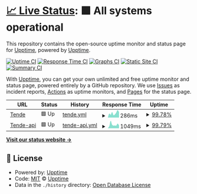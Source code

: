 # [📈 Live Status](https://upptime.github.io/status): <!--live status--> **🟩 All systems operational**

This repository contains the open-source uptime monitor and status page for [Upptime](https://upptime.js.org), powered by [Upptime](https://github.com/upptime/upptime).

[![Uptime CI](https://github.com/upptime/status/workflows/Uptime%20CI/badge.svg)](https://github.com/upptime/status/actions?query=workflow%3A%22Uptime+CI%22)
[![Response Time CI](https://github.com/upptime/status/workflows/Response%20Time%20CI/badge.svg)](https://github.com/upptime/status/actions?query=workflow%3A%22Response+Time+CI%22)
[![Graphs CI](https://github.com/upptime/status/workflows/Graphs%20CI/badge.svg)](https://github.com/upptime/status/actions?query=workflow%3A%22Graphs+CI%22)
[![Static Site CI](https://github.com/upptime/status/workflows/Static%20Site%20CI/badge.svg)](https://github.com/upptime/status/actions?query=workflow%3A%22Static+Site+CI%22)
[![Summary CI](https://github.com/upptime/status/workflows/Summary%20CI/badge.svg)](https://github.com/upptime/status/actions?query=workflow%3A%22Summary+CI%22)

With [Upptime](https://upptime.js.org), you can get your own unlimited and free uptime monitor and status page, powered entirely by a GitHub repository. We use [Issues](https://github.com/upptime/status/issues) as incident reports, [Actions](https://github.com/upptime/status/actions) as uptime monitors, and [Pages](https://upptime.github.io/status) for the status page.

<!--start: status pages-->
<!-- This summary is generated by Upptime (https://github.com/upptime/upptime) -->
<!-- Do not edit this manually, your changes will be overwritten -->
<!-- prettier-ignore -->
| URL | Status | History | Response Time | Uptime |
| --- | ------ | ------- | ------------- | ------ |
| <img alt="" src="https://favicons.githubusercontent.com/tende.com.co" height="13"> [Tende](https://tende.com.co/) | 🟩 Up | [tende.yml](https://github.com/tende-group/status/commits/HEAD/history/tende.yml) | <details><summary><img alt="Response time graph" src="./graphs/tende/response-time-week.png" height="20"> 286ms</summary><br><a href="https://status.tende.com.co/history/tende"><img alt="Response time 317" src="https://img.shields.io/endpoint?url=https%3A%2F%2Fraw.githubusercontent.com%2Ftende-group%2Fstatus%2FHEAD%2Fapi%2Ftende%2Fresponse-time.json"></a><br><a href="https://status.tende.com.co/history/tende"><img alt="24-hour response time 274" src="https://img.shields.io/endpoint?url=https%3A%2F%2Fraw.githubusercontent.com%2Ftende-group%2Fstatus%2FHEAD%2Fapi%2Ftende%2Fresponse-time-day.json"></a><br><a href="https://status.tende.com.co/history/tende"><img alt="7-day response time 286" src="https://img.shields.io/endpoint?url=https%3A%2F%2Fraw.githubusercontent.com%2Ftende-group%2Fstatus%2FHEAD%2Fapi%2Ftende%2Fresponse-time-week.json"></a><br><a href="https://status.tende.com.co/history/tende"><img alt="30-day response time 352" src="https://img.shields.io/endpoint?url=https%3A%2F%2Fraw.githubusercontent.com%2Ftende-group%2Fstatus%2FHEAD%2Fapi%2Ftende%2Fresponse-time-month.json"></a><br><a href="https://status.tende.com.co/history/tende"><img alt="1-year response time 317" src="https://img.shields.io/endpoint?url=https%3A%2F%2Fraw.githubusercontent.com%2Ftende-group%2Fstatus%2FHEAD%2Fapi%2Ftende%2Fresponse-time-year.json"></a></details> | <details><summary><a href="https://status.tende.com.co/history/tende">99.78%</a></summary><a href="https://status.tende.com.co/history/tende"><img alt="All-time uptime 99.92%" src="https://img.shields.io/endpoint?url=https%3A%2F%2Fraw.githubusercontent.com%2Ftende-group%2Fstatus%2FHEAD%2Fapi%2Ftende%2Fuptime.json"></a><br><a href="https://status.tende.com.co/history/tende"><img alt="24-hour uptime 98.47%" src="https://img.shields.io/endpoint?url=https%3A%2F%2Fraw.githubusercontent.com%2Ftende-group%2Fstatus%2FHEAD%2Fapi%2Ftende%2Fuptime-day.json"></a><br><a href="https://status.tende.com.co/history/tende"><img alt="7-day uptime 99.78%" src="https://img.shields.io/endpoint?url=https%3A%2F%2Fraw.githubusercontent.com%2Ftende-group%2Fstatus%2FHEAD%2Fapi%2Ftende%2Fuptime-week.json"></a><br><a href="https://status.tende.com.co/history/tende"><img alt="30-day uptime 99.63%" src="https://img.shields.io/endpoint?url=https%3A%2F%2Fraw.githubusercontent.com%2Ftende-group%2Fstatus%2FHEAD%2Fapi%2Ftende%2Fuptime-month.json"></a><br><a href="https://status.tende.com.co/history/tende"><img alt="1-year uptime 99.92%" src="https://img.shields.io/endpoint?url=https%3A%2F%2Fraw.githubusercontent.com%2Ftende-group%2Fstatus%2FHEAD%2Fapi%2Ftende%2Fuptime-year.json"></a></details>
| <img alt="" src="https://favicons.githubusercontent.com/api.tende.com.co" height="13"> [Tende-api](https://api.tende.com.co/) | 🟩 Up | [tende-api.yml](https://github.com/tende-group/status/commits/HEAD/history/tende-api.yml) | <details><summary><img alt="Response time graph" src="./graphs/tende-api/response-time-week.png" height="20"> 1049ms</summary><br><a href="https://status.tende.com.co/history/tende-api"><img alt="Response time 744" src="https://img.shields.io/endpoint?url=https%3A%2F%2Fraw.githubusercontent.com%2Ftende-group%2Fstatus%2FHEAD%2Fapi%2Ftende-api%2Fresponse-time.json"></a><br><a href="https://status.tende.com.co/history/tende-api"><img alt="24-hour response time 1071" src="https://img.shields.io/endpoint?url=https%3A%2F%2Fraw.githubusercontent.com%2Ftende-group%2Fstatus%2FHEAD%2Fapi%2Ftende-api%2Fresponse-time-day.json"></a><br><a href="https://status.tende.com.co/history/tende-api"><img alt="7-day response time 1049" src="https://img.shields.io/endpoint?url=https%3A%2F%2Fraw.githubusercontent.com%2Ftende-group%2Fstatus%2FHEAD%2Fapi%2Ftende-api%2Fresponse-time-week.json"></a><br><a href="https://status.tende.com.co/history/tende-api"><img alt="30-day response time 1063" src="https://img.shields.io/endpoint?url=https%3A%2F%2Fraw.githubusercontent.com%2Ftende-group%2Fstatus%2FHEAD%2Fapi%2Ftende-api%2Fresponse-time-month.json"></a><br><a href="https://status.tende.com.co/history/tende-api"><img alt="1-year response time 744" src="https://img.shields.io/endpoint?url=https%3A%2F%2Fraw.githubusercontent.com%2Ftende-group%2Fstatus%2FHEAD%2Fapi%2Ftende-api%2Fresponse-time-year.json"></a></details> | <details><summary><a href="https://status.tende.com.co/history/tende-api">99.79%</a></summary><a href="https://status.tende.com.co/history/tende-api"><img alt="All-time uptime 99.92%" src="https://img.shields.io/endpoint?url=https%3A%2F%2Fraw.githubusercontent.com%2Ftende-group%2Fstatus%2FHEAD%2Fapi%2Ftende-api%2Fuptime.json"></a><br><a href="https://status.tende.com.co/history/tende-api"><img alt="24-hour uptime 98.51%" src="https://img.shields.io/endpoint?url=https%3A%2F%2Fraw.githubusercontent.com%2Ftende-group%2Fstatus%2FHEAD%2Fapi%2Ftende-api%2Fuptime-day.json"></a><br><a href="https://status.tende.com.co/history/tende-api"><img alt="7-day uptime 99.79%" src="https://img.shields.io/endpoint?url=https%3A%2F%2Fraw.githubusercontent.com%2Ftende-group%2Fstatus%2FHEAD%2Fapi%2Ftende-api%2Fuptime-week.json"></a><br><a href="https://status.tende.com.co/history/tende-api"><img alt="30-day uptime 99.64%" src="https://img.shields.io/endpoint?url=https%3A%2F%2Fraw.githubusercontent.com%2Ftende-group%2Fstatus%2FHEAD%2Fapi%2Ftende-api%2Fuptime-month.json"></a><br><a href="https://status.tende.com.co/history/tende-api"><img alt="1-year uptime 99.92%" src="https://img.shields.io/endpoint?url=https%3A%2F%2Fraw.githubusercontent.com%2Ftende-group%2Fstatus%2FHEAD%2Fapi%2Ftende-api%2Fuptime-year.json"></a></details>

<!--end: status pages-->

[**Visit our status website →**](https://upptime.github.io/status)

## 📄 License

- Powered by: [Upptime](https://github.com/upptime/upptime)
- Code: [MIT](./LICENSE) © [Upptime](https://upptime.js.org)
- Data in the `./history` directory: [Open Database License](https://opendatacommons.org/licenses/odbl/1-0/)

